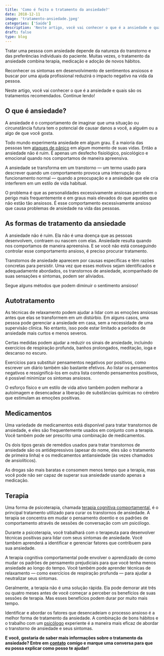 ```yaml
---
title: 'Como é feito o tratamento da ansiedade?'
date: 2018-12-11
image: 'tratamento-ansiedade.jpeg'
categories: ['Saúde']
description: 'Neste artigo, você vai conhecer o que é a ansiedade e quais são os tratamentos recomendados. Continue lendo!'
draft: false
type: blog
---
```


Tratar uma pessoa com ansiedade depende da natureza do transtorno e das preferências individuais do paciente. Muitas vezes, o tratamento da ansiedade combina terapia, medicação e adoção de novos hábitos.

Reconhecer os sintomas em desenvolvimento de sentimentos ansiosos e buscar por uma ajuda profissional reduzirá o impacto negativo na vida da pessoa.

Neste artigo, você vai conhecer o que é a ansiedade e quais são os tratamentos recomendados. Continue lendo!

## **O que é ansiedade?**

A ansiedade é o comportamento de imaginar que uma situação ou circunstância futura tem o potencial de causar danos a você, a alguém ou a algo de que você gosta.

Todo mundo experimenta ansiedade em algum grau. E a maioria das pessoas tem [ataques de pânico](/sindrome-do-panico-entenda-melhor/) em algum momento de suas vidas. Então a ansiedade não é ruim. É apenas um desfecho fisiológico, psicológico e emocional quando nos comportamos de maneira apreensiva.

A ansiedade se transforma em um transtorno — um termo usado para descrever quando um comportamento provoca uma interrupção do funcionamento normal — quando a preocupação e a ansiedade que ele cria interferem em um estilo de vida habitual.

O problema é que as personalidades excessivamente ansiosas percebem o perigo mais frequentemente e em graus mais elevados do que aqueles que não estão tão ansiosos. É esse comportamento excessivamente ansioso que causa problemas de ansiedade na vida das pessoas.

## **As formas de tratamento da ansiedade**

A ansiedade não é ruim. Ela não é uma doença que as pessoas desenvolvem, contraem ou nascem com elas. Ansiedade resulta quando nos comportamos de maneira apreensiva. E se você não está conseguindo controlar esse comportamento ansioso, é preciso procurar tratamento.

Transtornos de ansiedade aparecem por causas específicas e têm razões concretas para persistir. Uma vez que esses motivos sejam identificados e adequadamente abordados, os transtornos de ansiedade, acompanhado de suas sensações e sintomas, podem ser aliviados.

Segue alguns métodos que podem diminuir o sentimento ansioso!

## **Autotratamento**

As técnicas de relaxamento podem ajudar a lidar com as emoções ansiosas antes que elas se transformem em um distúrbio. Em alguns casos, uma pessoa pode gerenciar a ansiedade em casa, sem a necessidade de uma supervisão clínica. No entanto, isso pode estar limitado a períodos de ansiedade mais curtos e menos severos.

Certas medidas podem ajudar a reduzir os sinais de ansiedade, incluindo exercícios de respiração profunda, banhos prolongados, meditação, ioga e descanso no escuro.

Exercícios para substituir pensamentos negativos por positivos, como escrever um diário também são bastante efetivos. Ao listar os pensamentos negativos e ressignificá-los em outra lista contendo pensamentos positivos, é possível minimizar os sintomas ansiosos.

O esforço físico e um estilo de vida ativo também podem melhorar a autoimagem e desencadear a liberação de substâncias químicas no cérebro que estimulam as emoções positivas.

## **Medicamentos**

Uma variedade de medicamentos está disponível para tratar transtornos de ansiedade, e eles são frequentemente usados em conjunto com a terapia. Você também pode ser prescrito uma combinação de medicamentos.

Os dois tipos gerais de remédios usados para tratar transtornos de ansiedade são os antidepressivos (apesar do nome, eles são o tratamento de primeira linha) e os medicamentos antiansiedade (às vezes chamados de ansiolíticos).

As drogas são mais baratas e consomem menos tempo que a terapia, mas você pode não ser capaz de superar sua ansiedade usando apenas a medicação.

## **Terapia**

Uma forma de psicoterapia, chamada [terapia cognitiva comportamental](/como-funciona-a-terapia-cognitiva-comportamental/), é o principal tratamento utilizado para curar os transtornos de ansiedade. A terapia se concentra em mudar o pensamento doentio e os padrões de comportamento através de sessões de conversação com um psicólogo.

Durante a psicoterapia, você trabalhará com o terapeuta para desenvolver técnicas positivas para lidar com seus sintomas de ansiedade. Você também aprenderá a identificar e gerenciar fatores que contribuem para sua ansiedade.

A terapia cognitiva comportamental pode envolver o aprendizado de como mudar os padrões de pensamento prejudiciais para que você tenha menos ansiedade ao longo do tempo. Você também pode aprender técnicas de relaxamento — como exercícios de respiração profunda — para ajudar a neutralizar seus sintomas.

Geralmente, a terapia não é uma solução rápida. Ela pode demorar até três ou quatro meses antes de você começar a perceber os benefícios de suas sessões de terapia. Mas esses benefícios podem durar por muito mais tempo.

Identificar e abordar os fatores que desencadeiam o processo ansioso é a melhor forma de tratamento da ansiedade. A combinação de bons hábitos e o trabalho com um [psicólogo](/pra-que-serve-um-psicologo-clinico/) experiente é a maneira mais eficaz de abordar o transtorno de ansiedade e seus sintomas.

**E você, gostaria de saber mais informações sobre o tratamento da ansiedade? Entre em** **[contato](/contato/)** **comigo e marque uma conversa para que eu possa explicar como posso te ajudar!**
